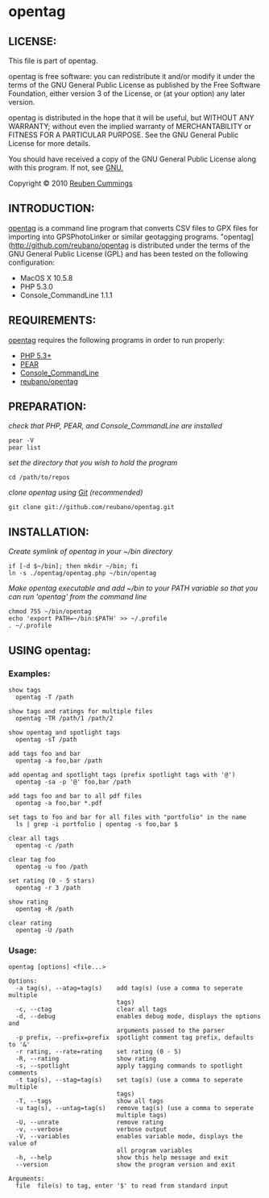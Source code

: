 # opentag

## LICENSE:

This file is part of opentag.

opentag is free software: you can redistribute it and/or modify it under the terms of the GNU General Public License as published by the Free Software Foundation, either version 3 of the License, or (at your option) any later version. 

opentag is distributed in the hope that it will be useful, but WITHOUT ANY WARRANTY; without even the implied warranty of MERCHANTABILITY or FITNESS FOR A PARTICULAR PURPOSE. See the GNU General Public License for more details.

You should have received a copy of the GNU General Public License along with this program. If not, see [GNU.](http://www.gnu.org/licenses/)

Copyright © 2010 [Reuben Cummings](mailto:reubano@gmail.com?subject=opentag)

## INTRODUCTION:

[opentag](http://github.com/reubano/opentag) is a command line program that converts CSV files to GPX files for importing into GPSPhotoLinker or similar geotagging programs. "opentag](http://github.com/reubano/opentag is distributed under the terms of the GNU General Public License (GPL) and has been tested on the following configuration:
* MacOS X 10.5.8
* PHP 5.3.0
* Console_CommandLine 1.1.1

## REQUIREMENTS:

[opentag](http://github.com/reubano/opentag) requires the following programs in order to run properly:
* [PHP 5.3+](http://pear.php.net/manual/en/installation.php)
* [PEAR](http://us2.php.net/downloads.php)
* [Console_CommandLine](http://pear.php.net/package/Console_CommandLine/download)
* [reubano/opentag](http://github.com/reubano/opentag)

## PREPARATION:

_check that PHP, PEAR, and Console_CommandLine are installed_

	pear -V
	pear list

_set the directory that you wish to hold the program_

	cd /path/to/repos

_clone opentag using [Git](http://git-scm.com/download) (recommended)_

	git clone git://github.com/reubano/opentag.git

## INSTALLATION:
_Create symlink of opentag in your ~/bin directory_

	if [-d $~/bin]; then mkdir ~/bin; fi
	ln -s ./opentag/opentag.php ~/bin/opentag

_Make opentag executable and add ~/bin to your PATH variable so that you can run 'opentag' from the command line_

	chmod 755 ~/bin/opentag
	echo 'export PATH=~/bin:$PATH' >> ~/.profile
	. ~/.profile

## USING opentag:
### Examples:
	show tags
	  opentag -T /path
	
	show tags and ratings for multiple files
	  opentag -TR /path/1 /path/2
	
	show opentag and spotlight tags
	  opentag -sT /path
	
	add tags foo and bar
	  opentag -a foo,bar /path
	
	add opentag and spotlight tags (prefix spotlight tags with '@')
	  opentag -sa -p '@' foo,bar /path
	  
	add tags foo and bar to all pdf files
	  opentag -a foo,bar *.pdf
	
	set tags to foo and bar for all files with "portfolio" in the name
	  ls | grep -i portfolio | opentag -s foo,bar $
	
	clear all tags
	  opentag -c /path
	
	clear tag foo
	  opentag -u foo /path
	  
	set rating (0 - 5 stars)
	  opentag -r 3 /path
	
	show rating
	  opentag -R /path
	
	clear rating
	  opentag -U /path
  
### Usage:
	opentag [options] <file...>
	
	Options:
	  -a tag(s), --atag=tag(s)    add tag(s) (use a comma to seperate multiple
	                              tags)
	  -c, --ctag                  clear all tags
	  -d, --debug                 enables debug mode, displays the options and
	                              arguments passed to the parser
	  -p prefix, --prefix=prefix  spotlight comment tag prefix, defaults to '&'
	  -r rating, --rate=rating    set rating (0 - 5)
	  -R, --rating                show rating
	  -s, --spotlight             apply tagging commands to spotlight comments
	  -t tag(s), --stag=tag(s)    set tag(s) (use a comma to seperate multiple
	                              tags)
	  -T, --tags                  show all tags
	  -u tag(s), --untag=tag(s)   remove tag(s) (use a comma to seperate
	                              multiple tags)
	  -U, --unrate                remove rating
	  -v, --verbose               verbose output
	  -V, --variables             enables variable mode, displays the value of
	                              all program variables
	  -h, --help                  show this help message and exit
	  --version                   show the program version and exit
	
	Arguments:
	  file  file(s) to tag, enter '$' to read from standard input

